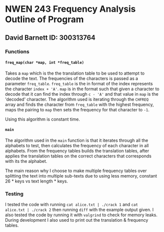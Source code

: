 NWEN 243 Frequency Analysis Outline of Program
==============================

David Barnett ID: 300313764
---------------------------

### Functions

#### `freq_map(char *map, int *freq_table)`


Takes a `map` which is the the translation table to be used to attempt
to decode the text. The frequencies of the characters is passed as a
parameter `freq_table`. `freq_table` is the in format of the index represents
the character `index + 'A'`. `map` is in the format such that given a character
to decode that it can find the index through `c - 'A'` and that value in `map`
is the 'decoded' character.
The algorithm used is iterating through the `CHFREQ` array and finds the
character from `freq_table` with the highest frequency, maps the pairing to
`map` then sets the frequency for that character to `-1`.

Using this algorithm is constant time.

#### `main`

The algorithm used in the `main` function is that it iterates through all the
alphabets to test, then calculates the frequency of each character in all
alphabets. From the frequency tables builds the translation tables, after
applies the translation tables on the correct characters that corresponds
with its the alphabet.

The main reason why I choose to make multiple frequency tables over splitting
the text into multiple sub-texts due to using less memory, constant 26 * keys
 vs text length * keys.

### Testing

I tested the code with running `cat alice.txt | ./crack 1` and `cat alice.txt | ./crack 2` then running `diff` with the example output given.
I also tested the code by running it with `valgrind` to check for memory leaks.
During development I also used to print out the translation & frequency tables.
